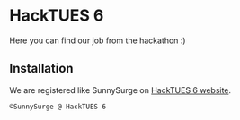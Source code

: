 # HackTUES 6

Here you can find our job from the hackathon :)

## Installation

We are registered like SunnySurge on [HackTUES 6 website](https://hacktues.com/).

```bash
©SunnySurge @ HackTUES 6
```
